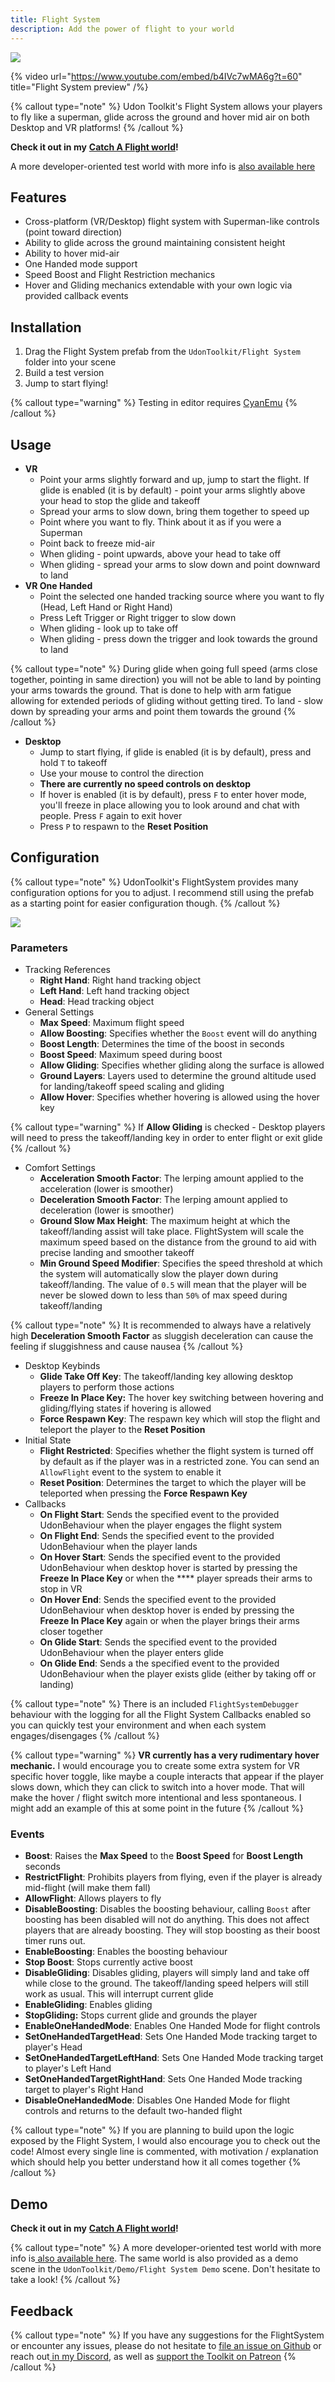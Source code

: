 ```yaml
---
title: Flight System
description: Add the power of flight to your world
---
```


![](</img/docs/Flight System Banner Wide.png>)

{% video url="https://www.youtube.com/embed/b4IVc7wMA6g?t=60" title="Flight System preview" /%}

{% callout type="note" %}
Udon Toolkit's Flight System allows your players to fly like a superman, glide across the ground and hover mid air on both Desktop and VR platforms!
{% /callout %}

**Check it out in my** [**Catch A Flight world**](https://vrchat.com/home/launch?worldId=wrld\_65fd7c51-89f7-4c7b-8a4f-2620a16f0a75)**!**

A more developer-oriented test world with more info is [also available here](https://vrchat.com/home/launch?worldId=wrld\_842e079c-8ad3-4c99-afa2-ac6afaf78176)

## Features

* Cross-platform (VR/Desktop) flight system with Superman-like controls (point toward direction)
* Ability to glide across the ground maintaining consistent height
* Ability to hover mid-air
* One Handed mode support
* Speed Boost and Flight Restriction mechanics
* Hover and Gliding mechanics extendable with your own logic via provided callback events

## Installation

1. Drag the Flight System prefab from the `UdonToolkit/Flight System` folder into your scene
2. Build a test version
3. Jump to start flying!

{% callout type="warning" %}
Testing in editor requires [CyanEmu](https://github.com/CyanLaser/CyanEmu)
{% /callout %}

## Usage

* **VR**
  * Point your arms slightly forward and up, jump to start the flight. If glide is enabled (it is by default) - point your arms slightly above your head to stop the glide and takeoff
  * Spread your arms to slow down, bring them together to speed up
  * Point where you want to fly. Think about it as if you were a Superman
  * Point back to freeze mid-air
  * When gliding - point upwards, above your head to take off
  * When gliding - spread your arms to slow down and point downward to land
* **VR One Handed**
  * Point the selected one handed tracking source where you want to fly (Head, Left Hand or Right Hand)
  * Press Left Trigger or Right trigger to slow down
  * When gliding - look up to take off
  * When gliding - press down the trigger and look towards the ground to land

{% callout type="note" %}
During glide when going full speed (arms close together, pointing in same direction) you will not be able to land by pointing your arms towards the ground. That is done to help with arm fatigue allowing for extended periods of gliding without getting tired. To land - slow down by spreading your arms and point them towards the ground
{% /callout %}

* **Desktop**
  * Jump to start flying, if glide is enabled (it is by default), press and hold `T` to takeoff
  * Use your mouse to control the direction
  * **There are currently no speed controls on desktop**
  * If hover is enabled (it is by default), press `F` to enter hover mode, you'll freeze in place allowing you to look around and chat with people. Press `F` again to exit hover
  * Press `P` to respawn to the **Reset Position**

## Configuration

{% callout type="note" %}
UdonToolkit's FlightSystem provides many configuration options for you to adjust. I recommend still using the prefab as a starting point for easier configuration though.
{% /callout %}

![](</img/docs/image (12).png>)

### Parameters

* Tracking References
  * **Right Hand**: Right hand tracking object
  * **Left Hand**: Left hand tracking object
  * **Head**: Head tracking object
* General Settings
  * **Max Speed**: Maximum flight speed
  * **Allow Boosting**: Specifies whether the `Boost` event will do anything
  * **Boost Length**: Determines the time of the boost in seconds
  * **Boost Speed**: Maximum speed during boost
  * **Allow Gliding**: Specifies whether gliding along the surface is allowed
  * **Ground Layers**: Layers used to determine the ground altitude used for landing/takeoff speed scaling and gliding
  * **Allow Hover**: Specifies whether hovering is allowed using the hover key

{% callout type="warning" %}
If **Allow Gliding** is checked - Desktop players will need to press the takeoff/landing key in order to enter flight or exit glide
{% /callout %}

* Comfort Settings
  * **Acceleration Smooth Factor**: The lerping amount applied to the acceleration (lower is smoother)
  * **Deceleration Smooth Factor**: The lerping amount applied to deceleration (lower is smoother)
  * **Ground Slow Max Height**: The maximum height at which the takeoff/landing assist will take place. FlightSystem will scale the maximum speed based on the distance from the ground to aid with precise landing and smoother takeoff
  * **Min Ground Speed Modifier**: Specifies the speed threshold at which the system will automatically slow the player down during takeoff/landing. The value of `0.5` will mean that the player will be never be slowed down to less than `50%` of max speed during takeoff/landing

{% callout type="note" %}
It is recommended to always have a relatively high **Deceleration Smooth Factor** as sluggish deceleration can cause the feeling if sluggishness and cause nausea
{% /callout %}

* Desktop Keybinds
  * **Glide Take Off Key**: The takeoff/landing key allowing desktop players to perform those actions
  * **Freeze In Place Key:** The hover key switching between hovering and gliding/flying states if hovering is allowed
  * **Force Respawn Key**: The respawn key which will stop the flight and teleport the player to the **Reset Position**&#x20;
* Initial State
  * **Flight Restricted**: Specifies whether the flight system is turned off by default as if the player was in a restricted zone. You can send an `AllowFlight` event to the system to enable it
  * **Reset Position**: Determines the target to which the player will be teleported when pressing the **Force Respawn Key**
* Callbacks
  * **On Flight Start**: Sends the specified event to the provided UdonBehaviour when the player engages the flight system
  * **On Flight End**: Sends the specified event to the provided UdonBehaviour when the player lands
  * **On Hover Start**: Sends the specified event to the provided UdonBehaviour when desktop hover is started by pressing the **Freeze In Place Key** or when the **** player spreads their arms to stop in VR
  * **On Hover End**: Sends the specified event to the provided UdonBehaviour when desktop hover is ended by pressing the **Freeze In Place Key** again or when the player brings their arms closer together
  * **On Glide Start**: Sends the specified event to the provided UdonBehaviour when the player enters glide
  * **On Glide End**: Sends a the specified event to the provided UdonBehaviour when the player exists glide (either by taking off or landing)

{% callout type="note" %}
There is an included `FlightSystemDebugger` behaviour with the logging for all the Flight System Callbacks enabled so you can quickly test your environment and when each system engages/disengages
{% /callout %}

{% callout type="warning" %}
**VR currently has a very rudimentary hover mechanic.** I would encourage you to create some extra system for VR specific hover toggle, like maybe a couple interacts that appear if the player slows down, which they can click to switch into a hover mode. That will make the hover / flight switch more intentional and less spontaneous. I might add an example of this at some point in the future
{% /callout %}

### Events

* **Boost**: Raises the **Max Speed** to the **Boost Speed** for **Boost Length** seconds
* **RestrictFlight**: Prohibits players from flying, even if the player is already mid-flight (will make them fall)
* **AllowFlight**: Allows players to fly
* **DisableBoosting**: Disables the boosting behaviour, calling `Boost` after boosting has been disabled will not do anything. This does not affect players that are already boosting. They will stop boosting as their boost timer runs out.
* **EnableBoosting**: Enables the boosting behaviour
* **Stop Boost**: Stops currently active boost
* **DisableGliding**: Disables gliding, players will simply land and take off while close to the ground. The takeoff/landing speed helpers will still work as usual. This will interrupt current glide
* **EnableGliding**: Enables gliding
* **StopGliding:** Stops current glide and grounds the player
* **EnableOneHandedMode**: Enables One Handed Mode for flight controls
* **SetOneHandedTargetHead**: Sets One Handed Mode tracking target to player's Head
* **SetOneHandedTargetLeftHand**: Sets One Handed Mode tracking target to player's Left Hand
* **SetOneHandedTargetRightHand**: Sets One Handed Mode tracking target to player's Right Hand
* **DisableOneHandedMode**: Disables One Handed Mode for flight controls and returns to the default two-handed flight

{% callout type="note" %}
If you are planning to build upon the logic exposed by the Flight System, I would also encourage you to check out the code! Almost every single line is commented, with motivation / explanation which should help you better understand how it all comes together
{% /callout %}

## Demo

**Check it out in my** [**Catch A Flight world**](https://vrchat.com/home/launch?worldId=wrld\_65fd7c51-89f7-4c7b-8a4f-2620a16f0a75)**!**

{% callout type="note" %}
A more developer-oriented test world with more info is[ also available here](https://vrchat.com/home/launch?worldId=wrld\_842e079c-8ad3-4c99-afa2-ac6afaf78176). The same world is also provided as a demo scene in the `UdonToolkit/Demo/Flight System Demo` scene. Don't hesitate to take a look!
{% /callout %}

## Feedback

{% callout type="note" %}
If you have any suggestions for the FlightSystem or encounter any issues, please do not hesitate to [file an issue on Github](https://github.com/orels1/UdonToolkit/issues/new) or reach out[ in my Discord](https://discord.com/invite/fR869XP), as well as [support the Toolkit on Patreon](https://www.patreon.com/orels1)
{% /callout %}

